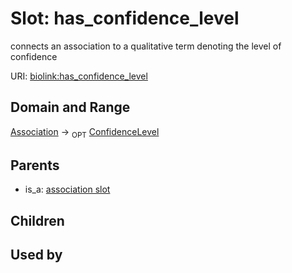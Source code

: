 
# Slot: has_confidence_level


connects an association to a qualitative term denoting the level of confidence

URI: [biolink:has_confidence_level](https://w3id.org/biolink/vocab/has_confidence_level)


## Domain and Range

[Association](Association.md) ->  <sub>OPT</sub>
 [ConfidenceLevel](ConfidenceLevel.md)

## Parents

 *  is_a: [association slot](association_slot.md)

## Children


## Used by

